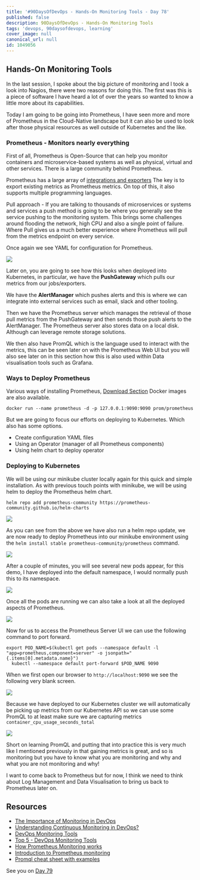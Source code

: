 ```yaml
---
title: '#90DaysOfDevOps - Hands-On Monitoring Tools - Day 78'
published: false
description: 90DaysOfDevOps - Hands-On Monitoring Tools
tags: 'devops, 90daysofdevops, learning'
cover_image: null
canonical_url: null
id: 1049056
---
```


## Hands-On Monitoring Tools

In the last session, I spoke about the big picture of monitoring and I took a look into Nagios, there were two reasons for doing this. The first was this is a piece of software I have heard a lot of over the years so wanted to know a little more about its capabilities.

Today I am going to be going into Prometheus, I have seen more and more of Prometheus in the Cloud-Native landscape but it can also be used to look after those physical resources as well outside of Kubernetes and the like.

### Prometheus - Monitors nearly everything

First of all, Prometheus is Open-Source that can help you monitor containers and microservice-based systems as well as physical, virtual and other services. There is a large community behind Prometheus.

Prometheus has a large array of [integrations and exporters](https://prometheus.io/docs/instrumenting/exporters/) The key is to export existing metrics as Prometheus metrics. On top of this, it also supports multiple programming languages.

Pull approach - If you are talking to thousands of microservices or systems and services a push method is going to be where you generally see the service pushing to the monitoring system. This brings some challenges around flooding the network, high CPU and also a single point of failure. Where Pull gives us a much better experience where Prometheus will pull from the metrics endpoint on every service.

Once again we see YAML for configuration for Prometheus.

![](Images/Day78_Monitoring7.png)

Later on, you are going to see how this looks when deployed into Kubernetes, in particular, we have the **PushGateway** which pulls our metrics from our jobs/exporters.

We have the **AlertManager** which pushes alerts and this is where we can integrate into external services such as email, slack and other tooling.

Then we have the Prometheus server which manages the retrieval of those pull metrics from the PushGateway and then sends those push alerts to the AlertManager. The Prometheus server also stores data on a local disk. Although can leverage remote storage solutions.

We then also have PromQL which is the language used to interact with the metrics, this can be seen later on with the Prometheus Web UI but you will also see later on in this section how this is also used within Data visualisation tools such as Grafana.

### Ways to Deploy Prometheus

Various ways of installing Prometheus, [Download Section](https://prometheus.io/download/) Docker images are also available.

`docker run --name prometheus -d -p 127.0.0.1:9090:9090 prom/prometheus`

But we are going to focus our efforts on deploying to Kubernetes. Which also has some options.

- Create configuration YAML files
- Using an Operator (manager of all Prometheus components)
- Using helm chart to deploy operator

### Deploying to Kubernetes

We will be using our minikube cluster locally again for this quick and simple installation. As with previous touch points with minikube, we will be using helm to deploy the Prometheus helm chart.

`helm repo add prometheus-community https://prometheus-community.github.io/helm-charts`

![](Images/Day78_Monitoring1.png)

As you can see from the above we have also run a helm repo update, we are now ready to deploy Prometheus into our minikube environment using the `helm install stable prometheus-community/prometheus` command.

![](Images/Day78_Monitoring2.png)

After a couple of minutes, you will see several new pods appear, for this demo, I have deployed into the default namespace, I would normally push this to its namespace.

![](Images/Day78_Monitoring3.png)

Once all the pods are running we can also take a look at all the deployed aspects of Prometheus.

![](Images/Day78_Monitoring4.png)

Now for us to access the Prometheus Server UI we can use the following command to port forward.

```Shell
export POD_NAME=$(kubectl get pods --namespace default -l "app=prometheus,component=server" -o jsonpath="{.items[0].metadata.name}")
  kubectl --namespace default port-forward $POD_NAME 9090
```

When we first open our browser to `http://localhost:9090` we see the following very blank screen.

![](Images/Day78_Monitoring5.png)

Because we have deployed to our Kubernetes cluster we will automatically be picking up metrics from our Kubernetes API so we can use some PromQL to at least make sure we are capturing metrics `container_cpu_usage_seconds_total`

![](Images/Day78_Monitoring6.png)

Short on learning PromQL and putting that into practice this is very much like I mentioned previously in that gaining metrics is great, and so is monitoring but you have to know what you are monitoring and why and what you are not monitoring and why!

I want to come back to Prometheus but for now, I think we need to think about Log Management and Data Visualisation to bring us back to Prometheus later on.

## Resources

- [The Importance of Monitoring in DevOps](https://www.devopsonline.co.uk/the-importance-of-monitoring-in-devops/)
- [Understanding Continuous Monitoring in DevOps?](https://medium.com/devopscurry/understanding-continuous-monitoring-in-devops-f6695b004e3b)
- [DevOps Monitoring Tools](https://www.youtube.com/watch?v=Zu53QQuYqJ0)
- [Top 5 - DevOps Monitoring Tools](https://www.youtube.com/watch?v=4t71iv_9t_4)
- [How Prometheus Monitoring works](https://www.youtube.com/watch?v=h4Sl21AKiDg)
- [Introduction to Prometheus monitoring](https://www.youtube.com/watch?v=5o37CGlNLr8)
- [Promql cheat sheet with examples](https://www.containiq.com/post/promql-cheat-sheet-with-examples)

See you on [Day 79](day79.md)